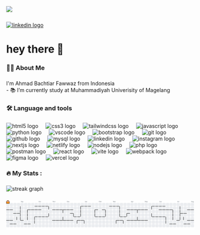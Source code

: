 <div align="left">
  <img height="150" src="https://media.giphy.com/media/v1.Y2lkPWVjZjA1ZTQ3Y2I2NjBzZDZleGRkdHBibTQyaXcyN2E4YTR3dmY3cnhiNG5zNjgxayZlcD12MV9naWZzX3NlYXJjaCZjdD1n/4yT8CibjIdIWUsANjZ/giphy.gif"  />
</div>

###

<div align="left">
  <a href="https://www.linkedin.com/in/ahmadbachtiarfawwaz" target="_blank">
    <img src="https://raw.githubusercontent.com/maurodesouza/profile-readme-generator/master/src/assets/icons/social/linkedin/default.svg" width="37" height="25" alt="linkedin logo" />
  </a>
</div>

###

<h1 align="left">hey there 👋</h1>

###

<h3 align="left">👩‍💻  About Me</h3>

###

<p align="left">I'm Ahmad Bachtiar Fawwaz from Indonesia<br>- 📚 I’m currently study at Muhammadiyah Univerisity of Magelang</p>

###

<h3 align="left">🛠 Language and tools</h3>

###

<div align="left">
  <img src="https://skillicons.dev/icons?i=html" height="40" alt="html5 logo"  />
  <img width="12" />
  <img src="https://skillicons.dev/icons?i=css" height="40" alt="css3 logo"  />
  <img width="12" />
  <img src="https://skillicons.dev/icons?i=tailwind" height="40" alt="tailwindcss logo"  />
  <img width="12" />
  <img src="https://skillicons.dev/icons?i=js" height="40" alt="javascript logo"  />
  <img width="12" />
  <img src="https://skillicons.dev/icons?i=py" height="40" alt="python logo"  />
  <img width="12" />
  <img src="https://skillicons.dev/icons?i=vscode" height="40" alt="vscode logo"  />
  <img width="12" />
  <img src="https://skillicons.dev/icons?i=bootstrap" height="40" alt="bootstrap logo"  />
  <img width="12" />
  <img src="https://skillicons.dev/icons?i=git" height="40" alt="git logo"  />
  <img width="12" />
  <img src="https://skillicons.dev/icons?i=github" height="40" alt="github logo"  />
  <img width="12" />
  <img src="https://skillicons.dev/icons?i=mysql" height="40" alt="mysql logo"  />
  <img width="12" />
  <img src="https://skillicons.dev/icons?i=linkedin" height="40" alt="linkedin logo"  />
  <img width="12" />
  <img src="https://skillicons.dev/icons?i=instagram" height="40" alt="instagram logo"  />
  <img width="12" />
  <img src="https://skillicons.dev/icons?i=nextjs" height="40" alt="nextjs logo"  />
  <img width="12" />
  <img src="https://skillicons.dev/icons?i=netlify" height="40" alt="netlify logo"  />
  <img width="12" />
  <img src="https://skillicons.dev/icons?i=nodejs" height="40" alt="nodejs logo"  />
  <img width="12" />
  <img src="https://skillicons.dev/icons?i=php" height="40" alt="php logo"  />
  <img width="12" />
  <img src="https://skillicons.dev/icons?i=postman" height="40" alt="postman logo"  />
  <img width="12" />
  <img src="https://skillicons.dev/icons?i=react" height="40" alt="react logo"  />
  <img width="12" />
  <img src="https://skillicons.dev/icons?i=vite" height="40" alt="vite logo"  />
  <img width="12" />
  <img src="https://skillicons.dev/icons?i=webpack" height="40" alt="webpack logo"  />
  <img width="12" />
  <img src="https://skillicons.dev/icons?i=figma" height="40" alt="figma logo"  />
  <img width="12" />
  <img src="https://skillicons.dev/icons?i=vercel" height="40" alt="vercel logo"  />
</div>

###

<h3 align="left">🔥   My Stats :</h3>

###

<div align="left">
  <img src="https://streak-stats.demolab.com?user=bachtiarfawwaz&locale=en&mode=daily&theme=dark&hide_border=false&border_radius=5&order=3" height="220" alt="streak graph"  />
</div>

###

<picture>
  <source media="(prefers-color-scheme: dark)" srcset="https://raw.githubusercontent.com/bachtiarfawwaz/bachtiarfawwaz/output/pacman-contribution-graph-dark.svg">
  <source media="(prefers-color-scheme: light)" srcset="https://raw.githubusercontent.com/bachtiarfawwaz/bachtiarfawwaz/output/pacman-contribution-graph.svg">
  <img alt="pacman contribution graph" src="https://raw.githubusercontent.com/bachtiarfawwaz/bachtiarfawwaz/output/pacman-contribution-graph.svg">
</picture>

###
